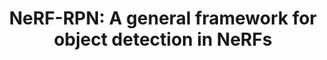 ---
title: "NeRF-RPN: A general framework for object detection in NeRFs"
collection: publications
permalink: /publication/2022-11-nerfrpn
excerpt: 'We propose the first significant object detection framework, NeRF-RPN, which directly operates on NeRF. Given a pre-trained NeRF model, NeRF-RPN aims to detect all bounding boxes of objects in a scene, without rendering the NeRF at any viewpoint.'
year: 2023
venue: Computer Vision and Pattern Recognition (CVPR)
paperurl: https://arxiv.org/abs/2211.11646
imgurl: 'teaser-nerfrpn.jpeg'
show: true
authors:
  - name: Benran Hu
    link: https://zymk9.github.io
    star: true
  - name: Junkai Huang
    link: 
    star: true
  - name: Yichen Liu
    link: https://github.com/lyclyc52
    star: true
  - name: Yu-Wing Tai
    link: https://yuwingtai.github.io
  - name: Chi-Keung Tang
    link: https://cse.hkust.edu.hk/~cktang/bio.html
links:
  - name: paper
    link: https://arxiv.org/pdf/2211.11646.pdf
  - name: video
    link: https://www.youtube.com/watch?v=M8_4Ih1CJjE
  - name: code
    link: https://github.com/lyclyc52/NeRF_RPN
  - name: data
    link: "https://hkustconnect-my.sharepoint.com/personal/bhuai_connect_ust_hk/_layouts/15/onedrive.aspx?id=%2Fpersonal%2Fbhuai%5Fconnect%5Fust%5Fhk%2FDocuments%2Fnerf%5Frpn%2Fnerf%5Frpn%5Fdataset&ga=1"
---